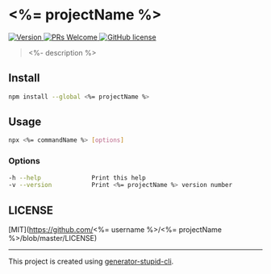 # <%= projectName %>

<p>
  <a href="https://www.npmjs.com/package/<%= projectName %>">
    <img src="https://img.shields.io/npm/v/<%= projectName %>.svg" alt="Version" />
  </a>
  <a href="https://github.com/yyz945947732/<%= projectName %>/pulls">
    <img
      src="https://img.shields.io/badge/PRs-welcome-brightgreen.svg"
      alt="PRs Welcome"
    />
  </a>
  <a href="/LICENSE.md">
    <img
      src="https://img.shields.io/badge/license-MIT-blue.svg"
      alt="GitHub license"
    />
  </a>
</p>

> <%- description %>

## Install

```bash
npm install --global <%= projectName %>
```

## Usage

```bash
npx <%= commandName %> [options]
```

### Options

```bash
-h --help              Print this help
-v --version           Print <%= projectName %> version number
```

## LICENSE

[MIT](https://github.com/<%= username %>/<%= projectName %>/blob/master/LICENSE)

---

This project is created using [generator-stupid-cli](https://github.com/yyz945947732/generator-stupid-cli).
